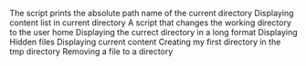 The script prints the absolute path name of the current directory
Displaying content list in current directory
A script that changes the working directory to the user home
Displaying the currect directory in a long format
Displaying Hidden files 
Displaying current content 
Creating my first directory in the tmp directory
Removing a file to a directory
